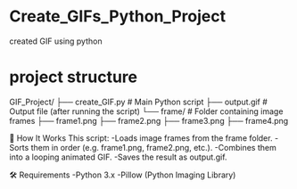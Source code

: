 # Create_GIFs_Python_Project
created  GIF using python 

# project structure
GIF_Project/
├── create_GIF.py         # Main Python script
├── output.gif            # Output file (after running the script)
└── frame/                # Folder containing image frames
    ├── frame1.png
    ├── frame2.png
    ├── frame3.png
    ├── frame4.png

🚀  How It Works
This script:
-Loads image frames from the frame folder.
-Sorts them in order (e.g. frame1.png, frame2.png, etc.).
-Combines them into a looping animated GIF.
-Saves the result as output.gif.

🛠️  Requirements
-Python 3.x
-Pillow (Python Imaging Library)
